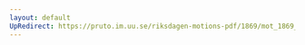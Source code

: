 ```yaml
---
layout: default
UpRedirect: https://pruto.im.uu.se/riksdagen-motions-pdf/1869/mot_1869__ak__146.pdf
---
```

